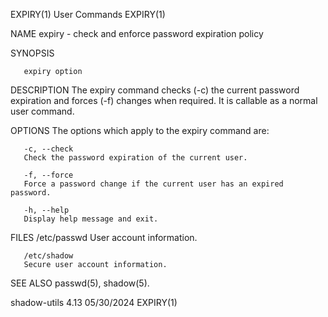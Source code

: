 EXPIRY(1)								 User Commands								     EXPIRY(1)

NAME
       expiry - check and enforce password expiration policy

SYNOPSIS

       expiry option

DESCRIPTION
       The expiry command checks (-c) the current password expiration and forces (-f) changes when required. It is callable as a normal user command.

OPTIONS
       The options which apply to the expiry command are:

       -c, --check
	   Check the password expiration of the current user.

       -f, --force
	   Force a password change if the current user has an expired password.

       -h, --help
	   Display help message and exit.

FILES
       /etc/passwd
	   User account information.

       /etc/shadow
	   Secure user account information.

SEE ALSO
       passwd(5), shadow(5).

shadow-utils 4.13							  05/30/2024								     EXPIRY(1)

